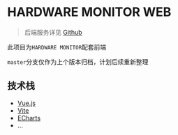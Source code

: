 # HARDWARE MONITOR WEB
> 后端服务详见 [Github](https://github.com/LookCatMao/hardwareMonitor)
 
此项目为`HARDWARE MONITOR`配套前端

`master`分支仅作为上个版本归档，计划后续重新整理

## 技术栈
- [Vue.js](https://vuejs.org/)
- [Vite](https://vitejs.dev/)
- [ECharts](https://echarts.apache.org/)
- ...
